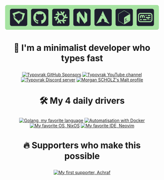 <div align="center">
  <a href="https://typovrak.tv/youtube"><img src="./typovrak-banner-hobbies-radius-min.png" alt="Typovrak banner"/></a>
</div>

# <p align="center">💜 I'm a minimalist developer who types fast</p>

<!-- Streak card: <div align="center">
  <a href="https://git.io/streak-stats">
    <img src="https://github-readme-streak-stats-eight.vercel.app?user=typovrak&theme=catppuccin-mocha&hide_border=false&border_radius=10" alt="Typovrak GitHub Streak">
  </a>
</div> -->

<!-- Cards: https://bentos.jkominovic.dev/ -->

<div align="center">
  <a href="https://github.com/sponsors/typovrak"><img src="https://bentos.jkominovic.dev/api/v1/generic-card?icon=siGithubsponsors&subtitle=Typovrak&size=square&rounded=24" alt="Typovrak GitHub Sponsors"/></a>
  <a href="https://typovrak.tv/youtube"><img src="https://bentos.jkominovic.dev/api/v1/generic-card?icon=siYoutube&subtitle=Typovrak&size=square&rounded=24" alt="Typovrak YouTube channel"/></a>
  <a href="https://typovrak.tv/discord"><img src="https://bentos.jkominovic.dev/api/v1/generic-card?icon=siDiscord&subtitle=Communaut%C3%A9&size=square&rounded=24" alt="Typovrak Discord server"/></a>
  <a href="https://typovrak.tv/malt"><img src="https://bentos.jkominovic.dev/api/v1/generic-card?icon=siMalt&subtitle=Morgan+SCHOLZ&size=square&rounded=24" alt="Morgan SCHOLZ's Malt profile"/></a>
  <!-- <a href="https://x.com/typovrak"><img src="https://bentos.jkominovic.dev/api/v1/generic-card?icon=siX&subtitle=Typovrak&size=square&rounded=24" alt="Typovrak's X account"/></a> -->
</div>

# <p align="center">🛠 My 4 daily drivers</p>

<div align="center">
  <a href="https://mscholz.dev"><img src="https://bentos.jkominovic.dev/api/v1/generic-card?icon=siGo&subtitle=Langage+de+%3C3&size=square&rounded=24" alt="Golang, my favorite language"/></a>
  <!-- <a href="https://mscholz.dev"><img src="https://bentos.jkominovic.dev/api/v1/generic-card?icon=siJavascript&subtitle=5+ans+d%27XP&size=square&rounded=24" alt="5 years of experience in Javascript, Typescript and Node.js"/></a> -->
  <a href="https://mscholz.dev"><img src="https://bentos.jkominovic.dev/api/v1/generic-card?icon=siDocker&subtitle=Automatisation&size=square&rounded=24" alt="Automatisation with Docker"/></a>
  <a href="https://mscholz.dev"><img src="https://bentos.jkominovic.dev/api/v1/generic-card?icon=siNixos&subtitle=Mon+OS+de+<3&size=square&rounded=24" alt="My favorite OS, NixOS"/></a>
  <a href="https://mscholz.dev"><img src="https://bentos.jkominovic.dev/api/v1/generic-card?icon=siNeovim&subtitle=Mon+IDE+de+<3&size=square&rounded=24" alt="My favorite IDE, Neovim"/></a>
</div>

# <p align="center">🔥 Supporters who make this possible</p>

<div align="center">
  <a href="https://buymeacoffee.com/typovrak"><img src="https://bentos.jkominovic.dev/api/v1/generic-card?icon=siBuymeacoffee&subtitle=Achraf&size=square&rounded=24" alt="My first supporter, Achraf"/></a>
</div>
